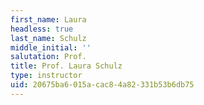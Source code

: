 ```yaml
---
first_name: Laura
headless: true
last_name: Schulz
middle_initial: ''
salutation: Prof.
title: Prof. Laura Schulz
type: instructor
uid: 20675ba6-015a-cac8-4a82-331b53b6db75
---
```

